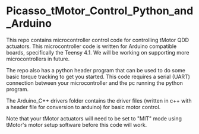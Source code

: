# Picasso_tMotor_Control_Python_and_Arduino

This repo contains microcontroller control code for controlling tMotor QDD actuators. This microcontroller code is written for Arduino compatible boards, specifically the Teensy 4.1. We will be working on supporting more microcontrollers in future.

The repo also has a python header program that can be used to do some basic torque tracking to get you started. This code requires a serial (UART) connection between your microcontroller and the pc running the python program.

The Arduino_C++ drivers folder contains the driver files (written in c++ with a header file for conversion to arduino) for basic motor control. 

Note that your tMotor actuators will need to be set to "MIT" mode using tMotor's motor setup software before this code will work.
